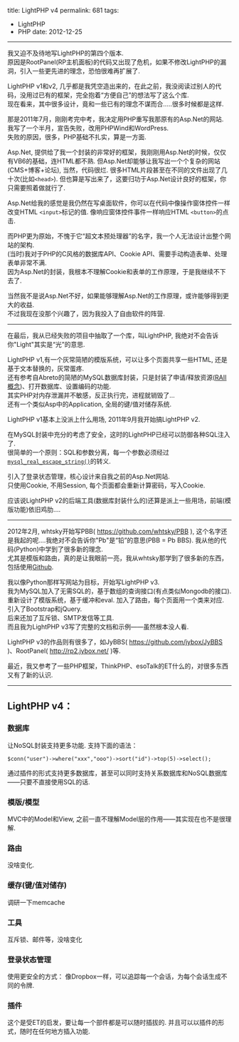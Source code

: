 title: LightPHP v4
permalink: 681
tags:
  - LightPHP
  - PHP
date: 2012-12-25
---

我又迫不及待地写LightPHP的第四个版本.  
原因是RootPanel(RP主机面板)的代码又出现了危机，如果不修改LightPHP的漏洞，引入一些更先进的理念，恐怕很难再扩展了.

LightPHP v1和v2, 几乎都是我凭空造出来的，在此之前，我没阅读过别人的代码，没用过已有的框架，完全抱着“方便自己”的想法写了这么个库.  
现在看来，其中很多设计，竟和一些已有的理念不谋而合.....很多时候都是这样.

那是2011年7月，刚刚考完中考，我决定用PHP重写我那原有的Asp.Net的网站.  
我写了一个半月，宣告失败，改用PHPWind和WordPress.  
失败的原因，很多，PHP基础不扎实，算是一方面.

Asp.Net, 提供给了我一个封装的非常好的框架，我刚刚用Asp.Net的时候，仅仅有VB6的基础，连HTML都不熟. 但Asp.Net却能够让我写出一个个复杂的网站(CMS+博客+论坛), 当然，代码很烂. 很多HTML片段甚至在不同的文件出现了几十次(比如`<head>`). 但也算是写出来了，这要归功于Asp.Net设计良好的框架，你只需要照着做就行了.

Asp.Net给我的感觉是我仍然在写桌面软件，你可以在代码中像操作窗体控件一样改变HTML `<input>`标记的值. 像响应窗体控件事件一样响应HTML `<button>`的点击.

而PHP更为原始，不愧于它“超文本预处理器”的名字，我一个人无法设计出整个网站的架构.  
(当时)我对于PHP的C风格的数据库API、Cookie API、需要手动构造表单、处理表单非常不满.  
因为Asp.Net的封装，我根本不理解Cookie和表单的工作原理，于是我继续不下去了.

当然我不是说Asp.Net不好，如果能够理解Asp.Net的工作原理，或许能够得到更大的收益.  
不过我现在没那个兴趣了，因为我投入了自由软件的阵营.

- - - - - - - - -

在最后，我从已经失败的项目中抽取了一个库，叫LightPHP, 我绝对不会告诉你"Light"其实是“光”的意思.  

LightPHP v1,有一个灰常简陋的模版系统，可以让多个页面共享一些HTML, 还是基于文本替换的，灰常蛋疼.  
还有参考自Abreto的简陋的MySQL数据库封装，只是封装了申请/释放资源([RAII概念](http://www.cppblog.com/jinq0123/archive/2008/05/20/50522.aspx))、打开数据库、设置编码的功能.  
其实PHP对内存泄漏并不敏感，反正执行完，进程就销毁了...  
还有一个类似Asp中的Application, 全局的键/值对储存系统.

LightPHP v1基本上没派上什么用场, 2011年9月我开始搞LightPHP v2.

在MySQL封装中充分的考虑了安全，这时的LightPHP已经可以防御各种SQL注入了.  
很简单的一个原则：SQL和参数分离，每一个参数必须经过[`mysql_real_escape_string()`](http://php.net/manual/zh/function.mysql-real-escape-string.php)的转义.

引入了登录状态管理，核心设计来自我之前的Asp.Net网站.  
只使用Cookie, 不用Session, 每个页面都会重新计算密码，写入Cookie.

应该说LightPHP v2的后端工具(数据库封装什么的)还算是派上一些用场，前端(模版功能)依旧鸡肋....

- - - - - - - - -

2012年2月, whtsky开始写PBB( <https://github.com/whtsky/PBB> ), 这个名字还是我起的呢....我绝对不会告诉你"Pb"是“铅”的意思(PBB = Pb BBS). 我从他的代码(Python)中学到了很多新的理念.  
尤其是模版和路由，真的是让我眼前一亮，我从whtsky那学到了很多新的东西，包括使用[Github](https://github.com).

我以像Python那样写网站为目标，开始写LightPHP v3.  
我为MySQL加入了无需SQL的，基于数组的查询接口(有点类似Mongodb的接口).  
重新设计了模版系统，基于缓冲和eval. 加入了路由，每个页面用一个类来对应. 引入了Bootstrap和jQuery.  
后来还加了互斥锁、SMTP发信等工具.  
而且我为LightPHP v3写了完整的文档和示例——虽然根本没人看.

LightPHP v3的作品则有很多了，如JyBBS( <https://github.com/jybox/JyBBS> )、RootPanel( <http://rp2.jybox.net/> )等.

最近，我又参考了一些PHP框架，ThinkPHP、esoTalk的ET什么的，对很多东西又有了新的认识.  

- - - - - - - - -

## LightPHP v4：

### 数据库
让NoSQL封装支持更多功能. 支持下面的语法：

    $conn("user")->where("xxx","ooo")->sort("id")->top(5)->select();

通过插件的形式支持更多数据库，甚至可以同时支持关系数据库和NoSQL数据库——只要不直接使用SQL的话.

### 模版/模型
MVC中的Model和View, 之前一直不理解Model层的作用——其实现在也不是很理解.

### 路由
没啥变化.

### 缓存(键/值对储存)
调研一下memcache

### 工具
互斥锁、邮件等，没啥变化

### 登录状态管理
使用更安全的方式：
像Dropbox一样，可以追踪每一个会话，为每个会话生成不同的令牌.

### 插件
这个是受ET的启发，要让每一个部件都是可以随时插拔的. 并且可以以插件的形式，随时在任何地方插入功能.
